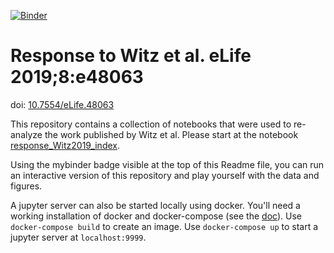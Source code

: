 [![Binder](https://mybinder.org/badge_logo.svg)](https://mybinder.org/v2/gh/junlabucsd/DoubleAdderArticle/master)

# Response to Witz et al. eLife 2019;8:e48063
doi: [10.7554/eLife.48063](https://doi.org/10.7554/eLife.48063)

This repository contains a collection of notebooks that were used to re-analyze the work published by Witz et al. Please start at the notebook [response_Witz2019_index](Response/response_Witz2019_index.ipynb).

Using the mybinder badge visible at the top of this Readme file, you can run an interactive version of this repository and play yourself with the data and figures.

A jupyter server can also be started locally using docker. You'll need a working installation of docker and docker-compose (see the [doc](https://docs.docker.com/compose/gettingstarted/)). Use `docker-compose build` to create an image. Use `docker-compose up` to start a jupyter server at `localhost:9999`.
